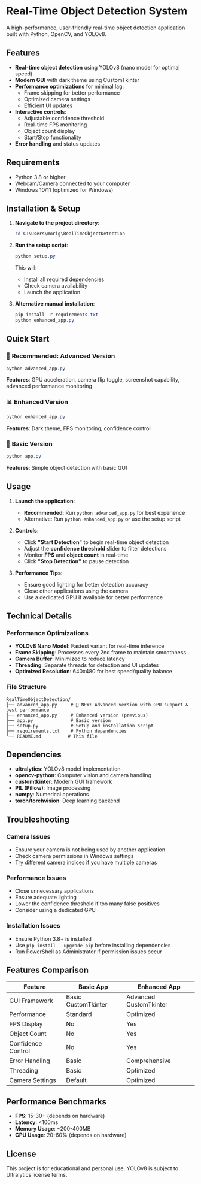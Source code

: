 # Real-Time Object Detection System

A high-performance, user-friendly real-time object detection application built with Python, OpenCV, and YOLOv8.

## Features

- **Real-time object detection** using YOLOv8 (nano model for optimal speed)
- **Modern GUI** with dark theme using CustomTkinter
- **Performance optimizations** for minimal lag:
  - Frame skipping for better performance
  - Optimized camera settings
  - Efficient UI updates
- **Interactive controls**:
  - Adjustable confidence threshold
  - Real-time FPS monitoring
  - Object count display
  - Start/Stop functionality
- **Error handling** and status updates

## Requirements

- Python 3.8 or higher
- Webcam/Camera connected to your computer
- Windows 10/11 (optimized for Windows)

## Installation & Setup

1. **Navigate to the project directory**:
   ```powershell
   cd C:\Users\morig\RealTimeObjectDetection
   ```

2. **Run the setup script**:
   ```powershell
   python setup.py
   ```
   
   This will:
   - Install all required dependencies
   - Check camera availability
   - Launch the application

3. **Alternative manual installation**:
   ```powershell
   pip install -r requirements.txt
   python enhanced_app.py
   ```

## Quick Start

### 🚀 **Recommended: Advanced Version**
```powershell
python advanced_app.py
```
**Features**: GPU acceleration, camera flip toggle, screenshot capability, advanced performance monitoring

### 📊 **Enhanced Version**
```powershell
python enhanced_app.py
```
**Features**: Dark theme, FPS monitoring, confidence control

### 🔧 **Basic Version**
```powershell
python app.py
```
**Features**: Simple object detection with basic GUI

## Usage

1. **Launch the application**:
   - **Recommended**: Run `python advanced_app.py` for best experience
   - Alternative: Run `python enhanced_app.py` or use the setup script

2. **Controls**:
   - Click **"Start Detection"** to begin real-time object detection
   - Adjust the **confidence threshold** slider to filter detections
   - Monitor **FPS** and **object count** in real-time
   - Click **"Stop Detection"** to pause detection

3. **Performance Tips**:
   - Ensure good lighting for better detection accuracy
   - Close other applications using the camera
   - Use a dedicated GPU if available for better performance

## Technical Details

### Performance Optimizations

- **YOLOv8 Nano Model**: Fastest variant for real-time inference
- **Frame Skipping**: Processes every 2nd frame to maintain smoothness
- **Camera Buffer**: Minimized to reduce latency
- **Threading**: Separate threads for detection and UI updates
- **Optimized Resolution**: 640x480 for best speed/quality balance

### File Structure

```
RealTimeObjectDetection/
├── advanced_app.py     # 🚀 NEW: Advanced version with GPU support & best performance
├── enhanced_app.py     # Enhanced version (previous)
├── app.py              # Basic version
├── setup.py            # Setup and installation script
├── requirements.txt    # Python dependencies
└── README.md          # This file
```

## Dependencies

- **ultralytics**: YOLOv8 model implementation
- **opencv-python**: Computer vision and camera handling
- **customtkinter**: Modern GUI framework
- **PIL (Pillow)**: Image processing
- **numpy**: Numerical operations
- **torch/torchvision**: Deep learning backend

## Troubleshooting

### Camera Issues
- Ensure your camera is not being used by another application
- Check camera permissions in Windows settings
- Try different camera indices if you have multiple cameras

### Performance Issues
- Close unnecessary applications
- Ensure adequate lighting
- Lower the confidence threshold if too many false positives
- Consider using a dedicated GPU

### Installation Issues
- Ensure Python 3.8+ is installed
- Use `pip install --upgrade pip` before installing dependencies
- Run PowerShell as Administrator if permission issues occur

## Features Comparison

| Feature | Basic App | Enhanced App |
|---------|-----------|--------------|
| GUI Framework | Basic CustomTkinter | Advanced CustomTkinter |
| Performance | Standard | Optimized |
| FPS Display | No | Yes |
| Object Count | No | Yes |
| Confidence Control | No | Yes |
| Error Handling | Basic | Comprehensive |
| Threading | Basic | Optimized |
| Camera Settings | Default | Optimized |

## Performance Benchmarks

- **FPS**: 15-30+ (depends on hardware)
- **Latency**: <100ms
- **Memory Usage**: ~200-400MB
- **CPU Usage**: 20-60% (depends on hardware)

## License

This project is for educational and personal use. YOLOv8 is subject to Ultralytics license terms.
